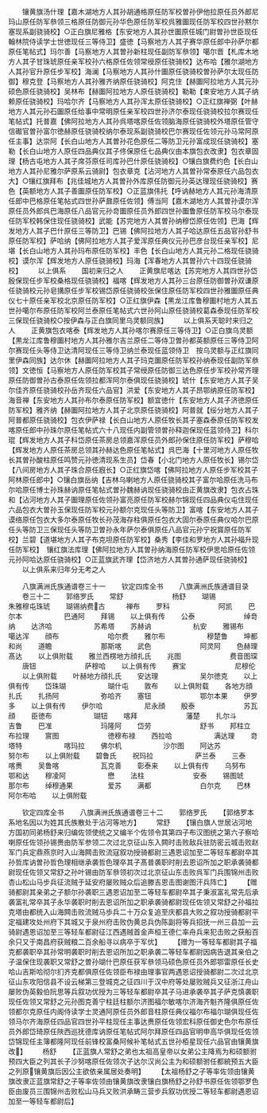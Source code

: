 <!-- { "loadSidebar": true } -->
　　镶黄旗汤什理【嘉木湖地方人其孙胡通格原任防军校曽孙伊他拉原任员外郎尼玛山原任防军叅领三格原任防御元孙华色原任防军校呉雅圗现任防军校四世孙黙尔塞现系副骁骑校】○正白旗尼雅格【东安地方人其孙世圗原任城门尉曽孙世臣现任翰林院侍读学士世徳现任三等侍卫】盛徳【马察地方人其子赛华原任郎中孙萨尔都原任笔帖式】玛尔善【马察地方人其曽孙新柱现任副防军叅领】噶尔晋【札库木地方人其子甘珠琥原任亲军校孙六格原任佐领常绶原任骁骑校】达布哈【雅尔湖地方人其孙官升原任步军校】海澜【马察地方人其孙什圗原任骁骑校曽孙萨尔太现任防御】穆克登【马察地方人其孙雅齐纳原任骁骑校】阿克住【赫圗阿拉地方人其元孙硕色原任骁骑校】吴林布【赫圗阿拉地方人原任骁骑校】勒勒【束安地方人其子纳赖原任骁骑校】玛哈尔齐【马察地方人其孙浑太原任骁骑校】○正红旗禅弼【叶赫地方人其元孙石圗原任给事中常明原任亲军校四世孙济尔泰现任骁骑校拉尔赛现任笔帖式】托普嘉【佛阿拉地方人其孙呉塔喀原任佐领脑海原任骁骑校外塔原任管守信礟官曽孙富尔徳赫原任骁骑校纳尔泰现系副骁骑校巴尔赛现任佐领元孙马常阿原任主事】达崇阿【长白山地方人其曽孙花色原任二等防卫元孙富成现任骁骑校】塞勒【长白山地方人原任四品典仪其子佟保原任七品典仪由本旗包衣改隶】包衣章固理【杨古屯地方人其子席芬原任司库孙巴什原任骁骑校】○镶白旗费约色【长白山地方人其孙尼雅尔萨原系云骑尉】包衣章克【沾河地方人其曽孙常泰原任六品包衣大】○镶红旗拜布【兆佳城地方人其曽孙外库原任防御元孙英达理现任骁骑校】赛色【英额地方人其子善圗原任防军校】○正蓝旗伟托【呼讷赫地方人其元孙海清原任郎中巴格原任笔帖式四世孙萨鼐原任佐领】傅当阿【嘉木湖地方人其曽孙谟尔浑原任员外郎呉巴海原任八品官元孙竒圗原任员外郎四世孙圗鲁原任防军校马尔泰现任防军校韩保住现任骁骑校】武能【苏完地方人其曽孙纳穆岱原任佐领】巴海【辉发地方人其子巴什原任三等防卫】巴锡【佛阿拉地方人其子哈达原任五品官孙舒书原任防军校】萨哈纳【佛阿拉地方人其子爱浑原任典仪元孙巴彦台现任亲军校】尼堪【长白山地方人其孙玛布原任防军校】丰色【长白山地方人其元孙二格现任骁骑校】谟尔浑【辉发地方人原任骁骑校】玛海【浑春地方人其曽孙六十四现任骁骑校】
　　以上俱系
　　国初来归之人
　　正黄旗尼喀达【苏完地方人其四世孙岱殷保现任步军校桑格现任骁骑校】福喀【辉发地方人其孙三台原任防御曽孙双谦原任骁骑校元孙皂搆原任步军校锡岱原任骁骑校张保住原任防军校四世孙雅圗原任典仪七十原任亲军校北京原任防军校】○正红旗伊森【黒龙江库鲁穆圗村地方人其五世孙噶尔布原任防军校阿兰泰原任笔帖式六世孙阿山原任骁骑校葛森泰现任防军校三保现任骁骑校○按伊森与正白旗同里乌灵额同族】
　　以上俱系天聪时来归之人
　　正黄旗包衣喀泰【辉发地方人其孙喀尔赛原任三等侍卫】○正白旗乌灵额【黒龙江库鲁穆圗村地方人其孙雅尔吉兰原任二等侍卫曽孙都英额原任三等侍卫阿尔赛现任头等侍卫达清阿现任三等侍卫纳兰泰现任蓝领侍卫　按乌灵额与正红旗同里伊森同族】达尔休【赫圗阿拉地方人其子玛克圗原任防军校孙纳泰现任副防军叅领】文徳恒【马察地方人原任防军校其子常绶原任防御三达色原任步军校孙常齐理原任防御曽孙古泰原任佐领拉都浑阿尔泰俱现任骁骑校】琥什【东安地方人其子吴尔佳齐原任骁骑校孙岳齐现任六品官】洪爱【东安地方人其子昂鄂纳原任防军校】海音禅【东安地方人其孙布尔泰原任防军校】额宜徳什【东安地方人其子济徳原任防军校】雅齐纳【赫圗阿拉地方人其子北京原任骁骑校】阿普就【绥分地方人其子阿普都原任骁骑校】包衣伊萨禄【长白山地方人原任牧长其子塞森泰原任防军校发喀原任郎中孙珠尔原任笔帖式六十八现任内副管领曽孙释迦保现任蓝领侍卫】科尔琨【辉发地方人其子科岱原任茶房总领嘉浑原任员外郎孙保住原任防军校】萨穆哈【辉发地方人原任茶房总领其孙赫达色原任笔帖式】呉巴海【十里河地方人原任牧长其曽孙酸柱原任鸣赞元孙徳清现系生员】岱春【小北门地方人原任牧长】锡尔岱【八间房地方人其子珠合原任廐长】○正红旗岱喀【佛阿拉地方人原任步军校其子阿林原任郎中】○镶白旗岳纳【吉林乌喇地方人原任骁骑校其子富尔哈原任洗马布尔哈原任博士孙珠赫讷原任笔帖式曽孙魏赫讷现任骁骑校由正黄旗改隶】包衣占珠和【沾河地方人其子圗理原任佐领孙富亮原任防军校赫尔锦现任四品典仪屯住现任六品包衣大曽孙玉保现任防军校元孙额尔克现任头等防卫】富喀【东安地方人其子谟络原任包衣大多尔泰原任牧长孙茂海存柱俱原任包衣大固尔泰原任典仪哈尔巴原任头等防卫三保现任头等防卫曽孙永年萨尔泰俱原任八品官元孙宁祝寳原任防军校】兰碧【道堪地方人其子布克坦原任防军校】桑秀【李佳和罗地方人其孙福升现任防军校】　镶红旗法库理【佛阿拉地方人其曽孙纳海原任防军校伊思哈原任佐领元孙阿哈达原任骁骑校】○正蓝旗武齐理【岱济地方人其曽孙通萨现任骁骑校】
　　以上俱系来归年分无考之人




　　八旗满洲氏族通谱卷三十一
　　钦定四库全书
　　八旗满洲氏族通谱目录
　　卷三十二
　　郭络罗氏
　　常舒　　　　　　　杨舒
　　瑚锡　　　　　　　朱雅穆屯珠琥
　　瑚锡纳费古　　　禅布
　　罗科　　　　　　　阿凯
　　巴尔本　　　　　　巴通阿
　　拜锡
　　以上俱有传
　　公泰　　　　　　　绰竒纳
　　达济哈　　　　　　苏希塔
　　苏赫讷　　　　　　杭安
　　雅锡布　　　　　　噶达浑
　　顔布　　　　　　　哈尔费
　　雅尔布　　　　　　穆楚鲁
　　坤都　　　　　　　和尚
　　道瞻　　　　　　　那斯喀
　　武色　　　　　　　阿灵阿
　　色赫理　　　　　　髙达
　　以上俱附载
　　雅兰西楞地方顔扎氏
　　兆图　　　　　　　费音图琛
　　唐钮　　　　　　　萨穆哈
　　以上俱有传
　　赛宝　　　　　　　尼穆伦
　　以上俱附载
　　叶赫地方顔扎氏
　　安达理　　　　　　吴尔徳克
　　以上俱有传
　　岱珠瑚　　　　　　瑚什屯
　　敦布
　　以上俱附载
　　各地方顔扎氏
　　扎扬阿　　　　　　弥哈齐
　　塞钮　　　　　　　鄂尔本果
　　伊罗多
　　以上俱有传
　　伊尔哈　　　　　　尼永顔
　　殷泰　　　　　　　苏瓦顔
　　臣徳布　　　　　　瑚钮
　　喀拜　　　　　　　藩楚
　　扎尔斗　　　　　　吉鲁
　　巴准　　　　　　　玛隆阿
　　岱劳　　　　　　　舒书
　　邦柱立　　　　　　布拉理
　　賔图　　　　　　　徳穆布禄
　　西拉哈　　　　　　满达理
　　竒塔特　　　　　　喀玛拉
　　佛尔机　　　　　　沙尔图
　　阿达苏　　　　　　努尔布
　　以上俱附载
　　碧鲁氏
　　祝玛拉　　　　　　萨兰泰
　　三泰　　　　　　　喀赉
　　吴鲁喀　　　　　　瓦克善
　　彰泰来
　　以上俱有传
　　乌努布　　　　　　鄂和达
　　穆凌阿　　　　　　懋
　　法柱　　　　　　　安泰
　　锡图琥　　　　　　那尔布
　　绰穆通果　　　　　爱苏
　　满都　　　　　　　白尔克
　　巴林　　　　　　　阿尔布哈
　　以上俱附载













　　钦定四库全书
　　八旗满洲氏族通谱卷三十二
　　郭络罗氏
　　【郭络罗本系地名因以为姓其氏族散处于沾河等地方】
　　常舒
　　【镶白旗人世居沾河地方国初同弟杨舒来归编佐领使统之又编半个佐领令其第四子布汉图统之第六子察哈喇原任佐领孙锡赉由防军参领二次过北京征山东入闗时击败敌兵驻防密云城击败赵军门兵定鼎燕京时入山海闗击败流寇叙功授骑都尉三遇恩诏加至二等轻车都尉卒其孙哲库讷曽孙哲色理相继承袭哲色理卒其子髙普袭职时削去恩诏所加之职承袭骑都尉现任佐领又常舒之孙叶锡由防军叅领初次过北京征山东击败呉军门兵围锦州击败杏山松山马步兵征流贼于延安府屡败贼众后追滕吉恩击图谢图汗兵阵亡】
　　【赠骑都尉其亲弟之子额尔孙袭职三遇恩诏加至二等轻车都尉卒其子秉淑富礼常先后承袭富礼常卒其子永华袭职时削去恩诏所加之职承袭骑都尉现任佐领又常舒之孙福拉克塔由都统入山海闗击败流贼马歩兵二十万众复追至庆都县大败之叙功授骑都尉平定福建攻处州府下其城又于泉州府击败伪黄总兵伪陈副将等兵招抚一州三县加一云骑尉遇恩诏加至三等轻车都尉征江西遇贼首金声桓王德仁率舟兵来犯击败之获船百余只又于南昌府获贼粮二百余船寻以病卒于军优】
　　【赠为一等轻车都尉其子福克都袭职卒其孙常明袭职时削去恩诏所加之职承袭二等轻车都尉因病告退其亲伯之子温保住现袭职又常舒之曽孙瑚什巴原任获军叅领马硕色原任员外郎鄂雷原任长史哈山吉斯哈彻尔扪齐克都俱原任佐领臣布禄由理事官两遇恩诏授骑都尉二次过北京征山东攻阳信县不设云梯第三登城克之征四川于汉中府等处屡败贼兵又征浙江舟山屡败伪英毅伯阮思等兵叙功优授为三等轻车都尉卒其子马进承袭卒其子萨克慎袭职现任佐领又常舒之元孙图克善宁柱廷柱额尔济图福尔敏喀尔济海齐魁齐隆俱原任佐领都尔克原任内阁侍读学士灵通阿原任员外郎音柱原任典仪福尔布福尔瑚俱现任佐领马尔齐海原任四品官四世孙平柱现任主事达赉原任佐领宏科原任御史色尔布原任员外郎岱琦原任陜西巡抚德库讷原任笔帖式阿尔拜原任四品官明申高华俱现任佐领岱锦现任主簿都隆阿现任前锋校富桑阿候补笔帖式五世孙栢星现任六品官由镶黄旗改】
　　杨舒
　　【正蓝旗人常舒之弟也太祖高皇帝以女弟公主降焉为和硕额驸预四大臣之列其长子沙努喀原任佐领次子达尔汉尚公主为和硕额驸任都綂预五大臣之列原镶黄旗后因公主欲依亲属居处奏明】
　　【太祖杨舒之子等率佐领由镶黄旗改隶正蓝旗常舒之子等率佐领由镶黄旗改隶镶白旗杨舒之孙舒书原任佐领鄂罗色臣由废员三围锦州击败松山马兵又败洪承畴三营步兵叙功优授二等轻车都尉遇恩诏加至一等轻车都尉后】
